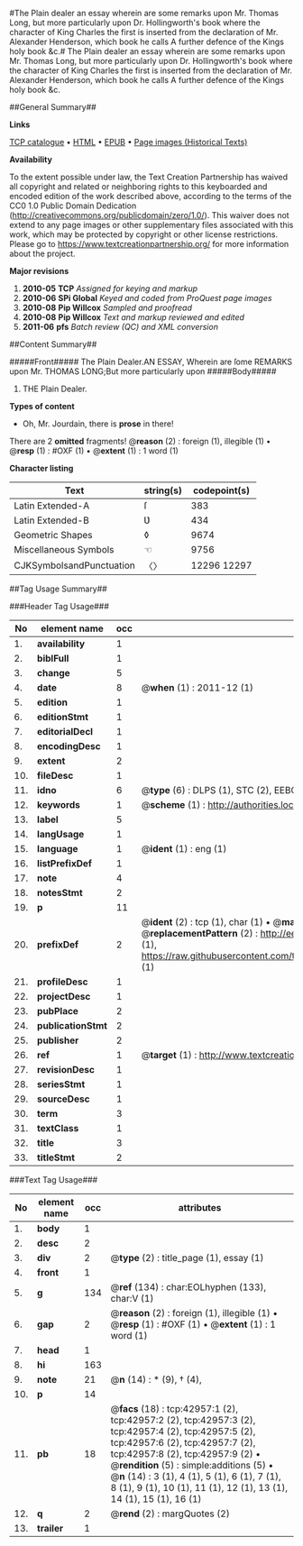 #The Plain dealer an essay wherein are some remarks upon Mr. Thomas Long, but more particularly upon Dr. Hollingworth's book where the character of King Charles the first is inserted from the declaration of Mr. Alexander Henderson, which book he calls A further defence of the Kings holy book &c.#
The Plain dealer an essay wherein are some remarks upon Mr. Thomas Long, but more particularly upon Dr. Hollingworth's book where the character of King Charles the first is inserted from the declaration of Mr. Alexander Henderson, which book he calls A further defence of the Kings holy book &c.

##General Summary##

**Links**

[TCP catalogue](http://www.ota.ox.ac.uk/tcp/)  • 
[HTML](http://tei.it.ox.ac.uk/tcp/Texts-HTML/free/A54/A54970.html)  • 
[EPUB](http://tei.it.ox.ac.uk/tcp/Texts-EPUB/free/A54/A54970.epub) • 
[Page images (Historical Texts)](https://historicaltexts.jisc.ac.uk/eebo-09398326e)

**Availability**

To the extent possible under law, the Text Creation Partnership has waived all copyright and related or neighboring rights to this keyboarded and encoded edition of the work described above, according to the terms of the CC0 1.0 Public Domain Dedication (http://creativecommons.org/publicdomain/zero/1.0/). This waiver does not extend to any page images or other supplementary files associated with this work, which may be protected by copyright or other license restrictions. Please go to https://www.textcreationpartnership.org/ for more information about the project.

**Major revisions**

1. __2010-05__ __TCP__ *Assigned for keying and markup*
1. __2010-06__ __SPi Global__ *Keyed and coded from ProQuest page images*
1. __2010-08__ __Pip Willcox__ *Sampled and proofread*
1. __2010-08__ __Pip Willcox__ *Text and markup reviewed and edited*
1. __2011-06__ __pfs__ *Batch review (QC) and XML conversion*

##Content Summary##

#####Front#####
The Plain Dealer.AN ESSAY, Wherein are ſome REMARKS upon Mr. THOMAS LONG;But more particularly upon 
#####Body#####

1. THE Plain Dealer.

**Types of content**

  * Oh, Mr. Jourdain, there is **prose** in there!

There are 2 **omitted** fragments! 
 @__reason__ (2) : foreign (1), illegible (1)  •  @__resp__ (1) : #OXF (1)  •  @__extent__ (1) : 1 word (1)

**Character listing**


|Text|string(s)|codepoint(s)|
|---|---|---|
|Latin Extended-A|ſ|383|
|Latin Extended-B|Ʋ|434|
|Geometric Shapes|◊|9674|
|Miscellaneous Symbols|☜|9756|
|CJKSymbolsandPunctuation|〈〉|12296 12297|

##Tag Usage Summary##

###Header Tag Usage###

|No|element name|occ|attributes|
|---|---|---|---|
|1.|__availability__|1||
|2.|__biblFull__|1||
|3.|__change__|5||
|4.|__date__|8| @__when__ (1) : 2011-12 (1)|
|5.|__edition__|1||
|6.|__editionStmt__|1||
|7.|__editorialDecl__|1||
|8.|__encodingDesc__|1||
|9.|__extent__|2||
|10.|__fileDesc__|1||
|11.|__idno__|6| @__type__ (6) : DLPS (1), STC (2), EEBO-CITATION (1), OCLC (1), VID (1)|
|12.|__keywords__|1| @__scheme__ (1) : http://authorities.loc.gov/ (1)|
|13.|__label__|5||
|14.|__langUsage__|1||
|15.|__language__|1| @__ident__ (1) : eng (1)|
|16.|__listPrefixDef__|1||
|17.|__note__|4||
|18.|__notesStmt__|2||
|19.|__p__|11||
|20.|__prefixDef__|2| @__ident__ (2) : tcp (1), char (1)  •  @__matchPattern__ (2) : ([0-9\-]+):([0-9IVX]+) (1), (.+) (1)  •  @__replacementPattern__ (2) : http://eebo.chadwyck.com/downloadtiff?vid=$1&page=$2 (1), https://raw.githubusercontent.com/textcreationpartnership/Texts/master/tcpchars.xml#$1 (1)|
|21.|__profileDesc__|1||
|22.|__projectDesc__|1||
|23.|__pubPlace__|2||
|24.|__publicationStmt__|2||
|25.|__publisher__|2||
|26.|__ref__|1| @__target__ (1) : http://www.textcreationpartnership.org/docs/. (1)|
|27.|__revisionDesc__|1||
|28.|__seriesStmt__|1||
|29.|__sourceDesc__|1||
|30.|__term__|3||
|31.|__textClass__|1||
|32.|__title__|3||
|33.|__titleStmt__|2||


###Text Tag Usage###

|No|element name|occ|attributes|
|---|---|---|---|
|1.|__body__|1||
|2.|__desc__|2||
|3.|__div__|2| @__type__ (2) : title_page (1), essay (1)|
|4.|__front__|1||
|5.|__g__|134| @__ref__ (134) : char:EOLhyphen (133), char:V (1)|
|6.|__gap__|2| @__reason__ (2) : foreign (1), illegible (1)  •  @__resp__ (1) : #OXF (1)  •  @__extent__ (1) : 1 word (1)|
|7.|__head__|1||
|8.|__hi__|163||
|9.|__note__|21| @__n__ (14) : * (9), † (4), | (1)  •  @__place__ (21) : margin (21)|
|10.|__p__|14||
|11.|__pb__|18| @__facs__ (18) : tcp:42957:1 (2), tcp:42957:2 (2), tcp:42957:3 (2), tcp:42957:4 (2), tcp:42957:5 (2), tcp:42957:6 (2), tcp:42957:7 (2), tcp:42957:8 (2), tcp:42957:9 (2)  •  @__rendition__ (5) : simple:additions (5)  •  @__n__ (14) : 3 (1), 4 (1), 5 (1), 6 (1), 7 (1), 8 (1), 9 (1), 10 (1), 11 (1), 12 (1), 13 (1), 14 (1), 15 (1), 16 (1)|
|12.|__q__|2| @__rend__ (2) : margQuotes (2)|
|13.|__trailer__|1||
